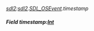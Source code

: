 _[sdl2](../../modules/sdl2/sdl2-module.md):[sdl2](../../modules/sdl2/sdl2-module.md).[SDL\_OSEvent](../../modules/sdl2/sdl2-sdl_osevent.md).timestamp_
##### Field timestamp:[Int](../../modules/wonkey/wonkey-types-int.md)
